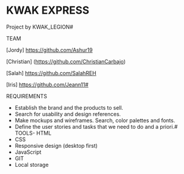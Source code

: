 # KWAK EXPRESS
Project by KWAK_LEGION# 

TEAM


[Jordy] https://github.com/Ashur19

[Christian] (https://github.com/ChristianCarbajo)

[Salah] https://github.com/SalahREH

[Iris] https://github.com/Jeann11# 

REQUIREMENTS

- Establish the brand and the products to sell.
- Search for usability and design references.
- Make mockups and wireframes. Search, color palettes and fonts.
- Define the user stories and tasks that we need to do and a priori.# TOOLS- HTML
- CSS
- Responsive design (desktop first)
- JavaScript
- GIT
- Local storage
